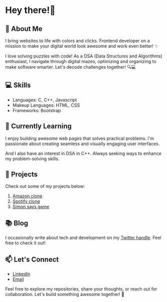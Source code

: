 # Hey there!👋

## 🚀 About Me

I bring websites to life with colors and clicks. Frontend developer on a mission to make your digital world look awesome and work even better! ✨

I love solving puzzles with code! As a DSA (Data Structures and Algorithms) enthusiast, I navigate through digital mazes, optimizing and organizing to make software smarter. Let's decode challenges together! 🔍💻

## 💻 Skills
- Languages: C, C++, Javascript
- Makeup Languages: HTML, CSS 
- Frameworks: Bootstrap

## 🌱 Currently Learning
I enjoy building awesome web pages that solves practical problems. I'm passionate about creating seamless and visually engaging user interfaces.

And I also have an interest in DSA in C++. Always seeking ways to enhance my problem-solving skills.

## 📂 Projects
Check out some of my projects below:
1. [Amazon clone](link-to-project-one)
2. [Spotify clone](link-to-project-two)
3. [Simon says game](link-to-project-three)

## 📚 Blog
I occasionally write about tech and development on my [Twitter handle](https://x.com/tiwari_ji_69). Feel free to check it out!

## 📫 Let's Connect
- [LinkedIn](https://www.linkedin.com/in/ayushtiwariji)
- [Email](mailto:ayushtiwari.personal@gmail.com)

Feel free to explore my repositories, share your thoughts, or reach out for collaboration. Let's build something awesome together! 🚀